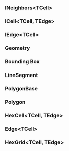 ### INeighbors\<TCell>

### ICell\<TCell, TEdge>

### IEdge\<TCell>

### Geometry

### Bounding Box

### LineSegment

### PolygonBase

### Polygon

### HexCell<TCell, TEdge>

### Edge\<TCell>

### HexGrid<TCell, TEdge>